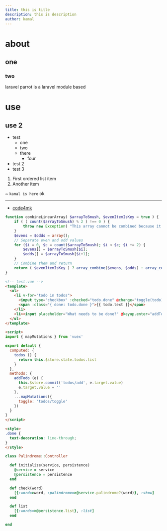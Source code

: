 ```yaml
---
title: this is title
description: this is description
author: kamal
---
```


# about 

## one 

### two

laravel parrot is a laravel module based

# use

## use 2

* test 
    * one 
    * two
    * there
        * four
* test 2
* test 3

1. First ordered list item
2. Another item


~ `kamal is here` ok

---

* [code4mk](https://code4mk.org)

```php 
function combineLinearArray( $arrayToSmush, $evenItemIsKey = true ) {
    if ( ( count($arrayToSmush) % 2 ) !== 0 ) {
        throw new Exception( "This array cannot be combined because it has an odd number of values" );
    }
    $evens = $odds = array();
    // Separate even and odd values
    for ($i = 0, $c = count($arrayToSmush); $i < $c; $i += 2) {
        $evens[] = $arrayToSmush[$i];
        $odds[] = $arrayToSmush[$i+1];
    }
    // Combine them and return
    return ( $evenItemIsKey ) ? array_combine($evens, $odds) : array_combine($odds, $evens);
}

```


```html 
<!-- test.vue -->
<template>
  <ul>
    <li v-for="todo in todos">
      <input type="checkbox" :checked="todo.done" @change="toggle(todo)">
      <span :class="{ done: todo.done }">{{ todo.text }}</span>
    </li>
    <li><input placeholder="What needs to be done?" @keyup.enter="addTodo"></li>
  </ul>
</template>

<script>
import { mapMutations } from 'vuex'

export default {
  computed: {
    todos () {
      return this.$store.state.todos.list
    }
  },
  methods: {
    addTodo (e) {
      this.$store.commit('todos/add', e.target.value)
      e.target.value = ''
    },
    ...mapMutations({
      toggle: 'todos/toggle'
    })
  }
}
</script>

<style>
.done {
  text-decoration: line-through;
}
</style>
```

```ruby
class Palindrome::Controller

  def initialize(service, persistence)
    @service = service
    @persistence = persistence
  end

  def check(word)
    [{:word=>word, :palindrome=>@service.palindrome?(word)}, :show]
  end

  def list
    [{:words=>@persistence.list}, :list]
  end

end
```
